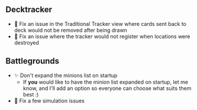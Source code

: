 ## Decktracker

-   🐞 Fix an issue in the Traditional Tracker view where cards sent back to deck would not be removed after being drawn
-   🐞 Fix an issue where the tracker would not register when locations were destroyed

## Battlegrounds

-   ✨ Don't expand the minions list on startup
    -   If **you** would like to have the minion list expanded on startup, let me know, and I'll add an option so everyone can choose what suits them best :)
-   🐞 Fix a few simulation issues
